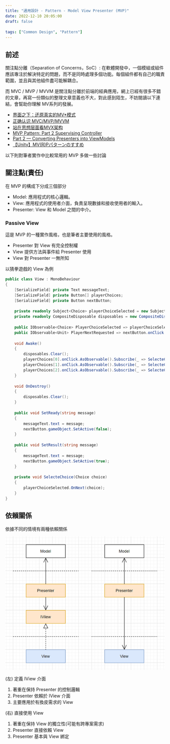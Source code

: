 ```yaml
---
title: "通用設計 - Pattern - Model View Presenter (MVP)"
date: 2022-12-10 20:05:00
draft: false

tags: ["Common Design", "Pattern"]
---
```


## 前述

關注點分離（Separation of Concerns，SoC）: 在軟體開發中，一個模組或組件應該專注於解決特定的問題，而不是同時處理多個功能。每個組件都有自己的職責範圍，並且與其他組件盡可能解耦合。

而 MVC / MVP / MVVM 是關注點分離於前端的經典應用，網上已經有很多不錯的文章，再寫一份類似的整理文章意義也不大，對此感到陌生，不妨閱讀以下連結，會幫助你理解 MV系列的發展。

- [界面之下：还原真实的MV*模式](https://github.com/livoras/blog/issues/11)
- [正确认识 MVC/MVP/MVVM](https://juejin.cn/post/6901200799242649607)
- [站在思想层面看MVX架构](https://juejin.cn/post/6998093259893407757#comment)
- [MVP Pattern: Part 2 Supervising Controller](https://deltatimer.com/260/mvp-pattern-part-2-supervising-controller)
- [Part 2 — Converting Presenters into ViewModels](https://proandroiddev.com/converting-presenters-into-viewmodels-c9279c7516e7)
- [【Unity】MV(R)Pパターンのすすめ](https://annulusgames-lab.blogspot.com/2022/12/unity-ui-mvrp.html)

以下則對筆者實作中比較常用的 MVP 多做一些討論

## 關注點(責任)
在 MVP 的構成下分成三個部分
- Model: 應用程式的核心邏輯。
- View: 應用程式的使用者介面，負責呈現數據和接收使用者的輸入。
- Presenter:  View 和 Model 之間的中介。

### Passive View
這是 MVP 的一種實作風格，也是筆者主要使用的風格。
- Presenter 對 View 有完全控制權
- View 提供方法與事件給 Presenter 使用
- View 對 Presenter 一無所知

以猜拳遊戲的 View 為例
```csharp
public class View : MonoBehaviour
{
    [SerializeField] private Text messageText;
    [SerializeField] private Button[] playerChoices;
    [SerializeField] private Button nextButton;

    private readonly Subject<Choice> playerChoiceSelected = new Subject<Choice>();
    private readonly CompositeDisposable disposables = new CompositeDisposable();

    public IObservable<Choice> PlayerChoiceSelected => playerChoiceSelected;
    public IObservable<Unit> PlayerNextRequested => nextButton.onClick.AsObservable();

    void Awake()
    {
        disposables.Clear();
        playerChoices[0].onClick.AsObservable().Subscribe(_ => SelecteChoice(Choice.Rock)).AddTo(disposables);
        playerChoices[1].onClick.AsObservable().Subscribe(_ => SelecteChoice(Choice.Paper)).AddTo(disposables);
        playerChoices[2].onClick.AsObservable().Subscribe(_ => SelecteChoice(Choice.Scissors)).AddTo(disposables);
    }

    void OnDestroy()
    {
        disposables.Clear();
    }

    public void SetReady(string message)
    {
        messageText.text = message;
        nextButton.gameObject.SetActive(false);
    }

    public void SetResult(string message)
    {
        messageText.text = message;
        nextButton.gameObject.SetActive(true);
    }

    private void SelecteChoice(Choice choice)
    {
        playerChoiceSelected.OnNext(choice);
    }
}
```

## 依賴關係

依據不同的情境有兩種依賴關係

![MVP](/images/MVP.png)

(左) 定義 IView 介面
1. 著重在保持 Presenter 的控制邏輯
2. Presenter 依賴於 IView 介面
3. 主要應用於有換皮需求的 View


(右) 直接使用 View
1. 著重在保持 View 的獨立性(可能有跨專案需求)
2. Presenter 直接依賴 View
3. Presenter 基本與 View 綁定
